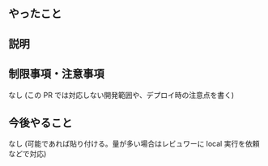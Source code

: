 ## やったこと

## 説明

## 制限事項・注意事項

なし (この PR では対応しない開発範囲や、デプロイ時の注意点を書く)

## 今後やること

なし (可能であれば貼り付ける。量が多い場合はレビュワーに local 実行を依頼などで対応)
